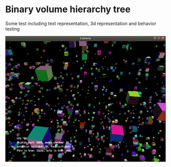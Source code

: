 # Binary volume hierarchy tree

Some test including text representation, 3d representation and behavior testing

<div style="text-align: center;" markdown="1" />
<img src="screenshot.png" style="width: 600px;" />
</div>